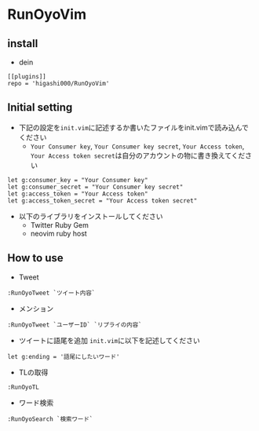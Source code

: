 # RunOyoVim

## install
- dein
```
[[plugins]]
repo = 'higashi000/RunOyoVim'
```

## Initial setting
- 下記の設定を`init.vim`に記述するか書いたファイルをinit.vimで読み込んでください
  - `Your Consumer key`, `Your Consumer key secret`, `Your Access token`, `Your Access token secret`は自分のアカウントの物に書き換えてください
```vimscript
let g:consumer_key = "Your Consumer key"
let g:consumer_secret = "Your Consumer key secret"
let g:access_token = "Your Access token"
let g:access_token_secret = "Your Access token secret"
```

- 以下のライブラリをインストールしてください
  - Twitter Ruby Gem
  - neovim ruby host

## How to use
- Tweet
```
:RunOyoTweet `ツイート内容`
```

- メンション
```
:RunOyoTweet `ユーザーID` `リプライの内容`
```

- ツイートに語尾を追加
`init.vim`に以下を記述してください
```
let g:ending = '語尾にしたいワード'
```

- TLの取得
```
:RunOyoTL
```

- ワード検索
```
:RunOyoSearch `検索ワード`
```
